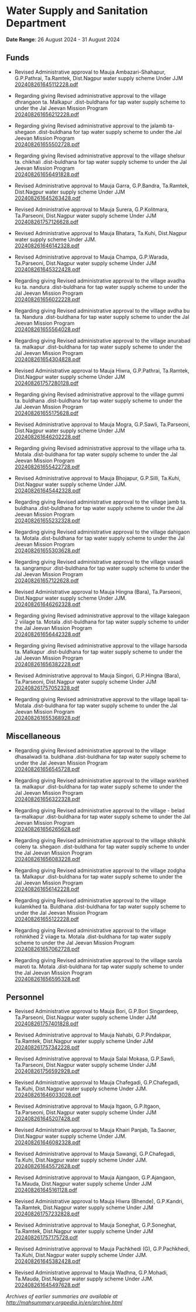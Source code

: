 # Water Supply and Sanitation Department

**Date Range**: 26 August 2024 - 31 August 2024


## Funds
- Revised Administrative approval to Mauja Ambazari-Shahapur, G.P.Pathrai, Ta.Ramtek, Dist.Nagpur water supply scheme Under JJM\
  [202408261645112228.pdf](https://gr.maharashtra.gov.in/Site/Upload/Government%20Resolutions/English/202408261645112228.pdf)

- Regarding giving Revised administrative approval to the village dhrangaon  ta. Malkapur .dist-buldhana for tap water supply scheme to under the Jal Jeevan Mission Program\
  [202408261656212228.pdf](https://gr.maharashtra.gov.in/Site/Upload/Government%20Resolutions/English/202408261656212228.pdf)

- Regarding giving Revised administrative approval to the jalamb  ta-shegaon .dist-buldhana for tap water supply scheme to under the Jal Jeevan Mission Program\
  [202408261655502728.pdf](https://gr.maharashtra.gov.in/Site/Upload/Government%20Resolutions/English/202408261655502728.pdf)

- Regarding giving Revised administrative approval to the village shelsur ta. chikhali .dist-buldhana for tap water supply scheme to under the Jal Jeevan Mission Program\
  [202408261656491828.pdf](https://gr.maharashtra.gov.in/Site/Upload/Government%20Resolutions/English/202408261656491828.pdf)

- Revised Administrative approval to Mauja Garra, G.P.Bandra, Ta.Ramtek, Dist.Nagpur water supply scheme Under JJM\
  [202408261645263428.pdf](https://gr.maharashtra.gov.in/Site/Upload/Government%20Resolutions/English/202408261645263428.pdf)

- Revised Administrative approval to Mauja Surera, G.P.Kolitmara, Ta.Parseoni, Dist.Nagpur water supply scheme Under JJM\
  [202408261757126628.pdf](https://gr.maharashtra.gov.in/Site/Upload/Government%20Resolutions/English/202408261757126628.pdf)

- Revised Administrative approval to Mauja Bhatara, Ta.Kuhi, Dist.Nagpur water supply scheme Under JJM.\
  [202408261646142328.pdf](https://gr.maharashtra.gov.in/Site/Upload/Government%20Resolutions/English/202408261646142328.pdf)

- Revised Administrative approval to Mauja Champa, G.P.Warada, Ta.Parseoni, Dist.Nagpur water supply scheme Under JJM\
  [202408261645322428.pdf](https://gr.maharashtra.gov.in/Site/Upload/Government%20Resolutions/English/202408261645322428.pdf)

- Regarding giving Revised administrative approval to the village avadha ku ta. nandura .dist-buldhana for tap water supply scheme to under the Jal Jeevan Mission Program\
  [202408261656022228.pdf](https://gr.maharashtra.gov.in/Site/Upload/Government%20Resolutions/English/202408261656022228.pdf)

- Regarding giving Revised administrative approval to the village avdha bu ta. Nandura  .dist-buldhana for tap water supply scheme to under the Jal Jeevan Mission Program\
  [202408261655564028.pdf](https://gr.maharashtra.gov.in/Site/Upload/Government%20Resolutions/English/202408261655564028.pdf)

- Regarding giving Revised administrative approval to the village anurabad ta. malkapur .dist-buldhana for tap water supply scheme to under the Jal Jeevan Mission Program\
  [202408261654304828.pdf](https://gr.maharashtra.gov.in/Site/Upload/Government%20Resolutions/English/202408261654304828.pdf)

- Revised Administrative approval to Mauja Hiwra, G.P.Pathrai, Ta.Ramtek, Dist.Nagpur water supply scheme Under JJM\
  [202408261757280128.pdf](https://gr.maharashtra.gov.in/Site/Upload/Government%20Resolutions/English/202408261757280128.pdf)

- Regarding giving Revised administrative approval to the village gummi  ta. buldhana .dist-buldhana for tap water supply scheme to under the Jal Jeevan Mission Program\
  [202408261655175628.pdf](https://gr.maharashtra.gov.in/Site/Upload/Government%20Resolutions/English/202408261655175628.pdf)

- Revised Administrative approval to Mauja Mogra, G.P.Sawli, Ta.Parseoni, Dist.Nagpur water supply scheme Under JJM\
  [202408261646202228.pdf](https://gr.maharashtra.gov.in/Site/Upload/Government%20Resolutions/English/202408261646202228.pdf)

- Regarding giving Revised administrative approval to the village urha  ta. Motala .dist-buldhana for tap water supply scheme to under the Jal Jeevan Mission Program\
  [202408261655422728.pdf](https://gr.maharashtra.gov.in/Site/Upload/Government%20Resolutions/English/202408261655422728.pdf)

- Revised Administrative approval to Mauja Bhojapur, G.P.Silli, Ta.Kuhi, Dist.Nagpur water supply scheme Under JJM.\
  [202408261645442328.pdf](https://gr.maharashtra.gov.in/Site/Upload/Government%20Resolutions/English/202408261645442328.pdf)

- Regarding giving Revised administrative approval to the village jamb ta. buldhana .dist-buldhana for tap water supply scheme to under the Jal Jeevan Mission Program\
  [202408261655232328.pdf](https://gr.maharashtra.gov.in/Site/Upload/Government%20Resolutions/English/202408261655232328.pdf)

- Regarding giving Revised administrative approval to the village dahigaon ta. Motala .dist-buldhana for tap water supply scheme to under the Jal Jeevan Mission Program\
  [202408261655303628.pdf](https://gr.maharashtra.gov.in/Site/Upload/Government%20Resolutions/English/202408261655303628.pdf)

- Regarding giving Revised administrative approval to the village vasadi ta. sangrampur .dist-buldhana for tap water supply scheme to under the Jal Jeevan Mission Program\
  [202408261657122628.pdf](https://gr.maharashtra.gov.in/Site/Upload/Government%20Resolutions/English/202408261657122628.pdf)

- Revised Administrative approval to Mauja Hingna (Bara), Ta.Parseoni, Dist.Nagpur water supply scheme Under JJM.\
  [202408261646262328.pdf](https://gr.maharashtra.gov.in/Site/Upload/Government%20Resolutions/English/202408261646262328.pdf)

- Regarding giving Revised administrative approval to the village kalegaon 2 viilage ta. Motala .dist-buldhana for tap water supply scheme to under the Jal Jeevan Mission Program\
  [202408261656442328.pdf](https://gr.maharashtra.gov.in/Site/Upload/Government%20Resolutions/English/202408261656442328.pdf)

- Regarding giving Revised administrative approval to the village harsoda  ta. Malkapur  .dist-buldhana for tap water supply scheme to under the Jal Jeevan Mission Program\
  [202408261656382228.pdf](https://gr.maharashtra.gov.in/Site/Upload/Government%20Resolutions/English/202408261656382228.pdf)

- Revised Administrative approval to Mauja Singori, G.P.Hingna (Bara), Ta.Parseoni, Dist.Nagpur water supply scheme Under JJM\
  [202408261757052328.pdf](https://gr.maharashtra.gov.in/Site/Upload/Government%20Resolutions/English/202408261757052328.pdf)

- Regarding giving Revised administrative approval to the village lapali ta- Motala .dist-buldhana for tap water supply scheme to under the Jal Jeevan Mission Program\
  [202408261655368928.pdf](https://gr.maharashtra.gov.in/Site/Upload/Government%20Resolutions/English/202408261655368928.pdf)

## Miscellaneous
- Regarding giving Revised administrative approval to the village dhasalwadi ta. buldhana .dist-buldhana for tap water supply scheme to under the Jal Jeevan Mission Program\
  [202408261656545728.pdf](https://gr.maharashtra.gov.in/Site/Upload/Government%20Resolutions/English/202408261656545728.pdf)

- Regarding giving Revised administrative approval to the village warkhed  ta. malkapur .dist-buldhana for tap water supply scheme to under the Jal Jeevan Mission Program\
  [202408261656322328.pdf](https://gr.maharashtra.gov.in/Site/Upload/Government%20Resolutions/English/202408261656322328.pdf)

- Regarding giving Revised administrative approval to the village - belad ta-malkapur  .dist-buldhana for tap water supply scheme to under the Jal Jeevan Mission Program\
  [202408261656265628.pdf](https://gr.maharashtra.gov.in/Site/Upload/Government%20Resolutions/English/202408261656265628.pdf)

- Regarding giving Revised administrative approval to the village shikshk coleny ta. shegaon .dist-buldhana for tap water supply scheme to under the Jal Jeevan Mission Program\
  [202408261656083228.pdf](https://gr.maharashtra.gov.in/Site/Upload/Government%20Resolutions/English/202408261656083228.pdf)

- Regarding giving Revised administrative approval to the village zodgha  ta. Malkapur .dist-buldhana for tap water supply scheme to under the Jal Jeevan Mission Program\
  [202408261656142228.pdf](https://gr.maharashtra.gov.in/Site/Upload/Government%20Resolutions/English/202408261656142228.pdf)

- Regarding giving Revised administrative approval to the village kulamkhed  ta. Buldhana .dist-buldhana for tap water supply scheme to under the Jal Jeevan Mission Program\
  [202408261655122228.pdf](https://gr.maharashtra.gov.in/Site/Upload/Government%20Resolutions/English/202408261655122228.pdf)

- Regarding giving Revised administrative approval to the village rohinkhed 2 viiage ta. Motala .dist-buldhana for tap water supply scheme to under the Jal Jeevan Mission Program\
  [202408261657062728.pdf](https://gr.maharashtra.gov.in/Site/Upload/Government%20Resolutions/English/202408261657062728.pdf)

- Regarding giving Revised administrative approval to the village sarola maroti  ta. Motala .dist-buldhana for tap water supply scheme to under the Jal Jeevan Mission Program\
  [202408261656595328.pdf](https://gr.maharashtra.gov.in/Site/Upload/Government%20Resolutions/English/202408261656595328.pdf)

## Personnel
- Revised Administrative approval to Mauja Bori, G.P.Bori Singardeep, Ta.Parseoni, Dist.Nagpur water supply scheme Under JJM\
  [202408261757401828.pdf](https://gr.maharashtra.gov.in/Site/Upload/Government%20Resolutions/English/202408261757401828.pdf)

- Revised Administrative approval to Mauja Nahabi, G.P.Pindakpar, Ta.Ramtek, Dist.Nagpur water supply scheme Under JJM\
  [202408261757342228.pdf](https://gr.maharashtra.gov.in/Site/Upload/Government%20Resolutions/English/202408261757342228.pdf)

- Revised Administrative approval to Mauja Salai Mokasa, G.P.Sawli, Ta.Parseoni, Dist.Nagpur water supply scheme Under JJM\
  [202408261756592928.pdf](https://gr.maharashtra.gov.in/Site/Upload/Government%20Resolutions/English/202408261756592928.pdf)

- Revised Administrative approval to Mauja Chafegadi, G.P.Chafegadi, Ta.Kuhi, Dist.Nagpur water supply scheme Under JJM.\
  [202408261646033028.pdf](https://gr.maharashtra.gov.in/Site/Upload/Government%20Resolutions/English/202408261646033028.pdf)

- Revised Administrative approval to Mauja Itgaon, G.P.Itgaon, Ta.Parseoni, Dist.Nagpur water supply scheme Under JJM\
  [202408261645207428.pdf](https://gr.maharashtra.gov.in/Site/Upload/Government%20Resolutions/English/202408261645207428.pdf)

- Revised Administrative approval to Mauja Khairi Panjab, Ta.Saoner, Dist.Nagpur water supply scheme Under JJM.\
  [202408261646082328.pdf](https://gr.maharashtra.gov.in/Site/Upload/Government%20Resolutions/English/202408261646082328.pdf)

- Revised Administrative approval to Mauja Sawangi, G.P.Chafegadi, Ta.Kuhi, Dist.Nagpur water supply scheme Under JJM.\
  [202408261645572628.pdf](https://gr.maharashtra.gov.in/Site/Upload/Government%20Resolutions/English/202408261645572628.pdf)

- Revised Administrative approval to Mauja Ajangaon, G.P.Ajangaon, Ta.Mauda, Dist.Nagpur water supply scheme Under JJM\
  [202408261645161128.pdf](https://gr.maharashtra.gov.in/Site/Upload/Government%20Resolutions/English/202408261645161128.pdf)

- Revised Administrative approval to Mauja Hiwra (Bhende), G.P.Kandri, Ta.Ramtek, Dist.Nagpur water supply scheme Under JJM\
  [202408261757232828.pdf](https://gr.maharashtra.gov.in/Site/Upload/Government%20Resolutions/English/202408261757232828.pdf)

- Revised Administrative approval to Mauja Soneghat, G.P.Soneghat, Ta.Ramtek, Dist.Nagpur water supply scheme Under JJM\
  [202408261757175728.pdf](https://gr.maharashtra.gov.in/Site/Upload/Government%20Resolutions/English/202408261757175728.pdf)

- Revised Administrative approval to Mauja Pachkhedi (G), G.P.Pachkhedi, Ta.Kuhi, Dist.Nagpur water supply scheme Under JJM.\
  [202408261645382428.pdf](https://gr.maharashtra.gov.in/Site/Upload/Government%20Resolutions/English/202408261645382428.pdf)

- Revised Administrative approval to Mauja Wadhna, G.P.Mohadi, Ta.Mauda, Dist.Nagpur water supply scheme Under JJM.\
  [202408261645497628.pdf](https://gr.maharashtra.gov.in/Site/Upload/Government%20Resolutions/English/202408261645497628.pdf)


*Archives of earlier summaries are available at http://mahsummary.orgpedia.in/en/archive.html*